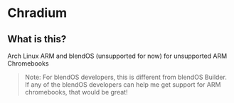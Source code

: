# Chradium

## What is this?

Arch Linux ARM and blendOS (unsupported for now) for unsupported ARM Chromebooks

> Note: For blendOS developers, this is different from blendOS Builder.
> If any of the blendOS developers can help me get support for ARM chromebooks, that would be great!
